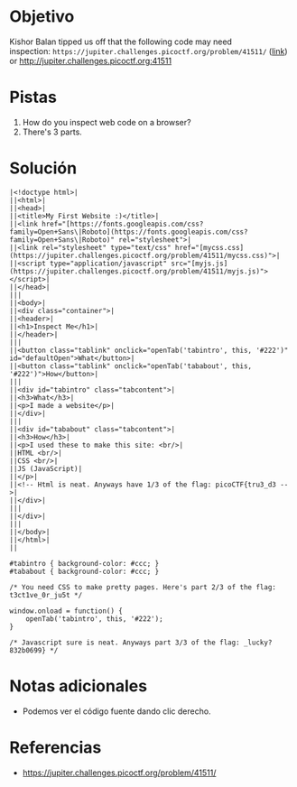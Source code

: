 # Objetivo
Kishor Balan tipped us off that the following code may need inspection: `https://jupiter.challenges.picoctf.org/problem/41511/` ([link](https://jupiter.challenges.picoctf.org/problem/41511/)) or http://jupiter.challenges.picoctf.org:41511
# Pistas
1. How do you inspect web code on a browser?
2. There's 3 parts.
# Solución
```
|<!doctype html>|
||<html>|
||<head>|
||<title>My First Website :)</title>|
||<link href="[https://fonts.googleapis.com/css?family=Open+Sans\|Roboto](https://fonts.googleapis.com/css?family=Open+Sans\|Roboto)" rel="stylesheet">|
||<link rel="stylesheet" type="text/css" href="[mycss.css](https://jupiter.challenges.picoctf.org/problem/41511/mycss.css)">|
||<script type="application/javascript" src="[myjs.js](https://jupiter.challenges.picoctf.org/problem/41511/myjs.js)"></script>|
||</head>|
|||
||<body>|
||<div class="container">|
||<header>|
||<h1>Inspect Me</h1>|
||</header>|
|||
||<button class="tablink" onclick="openTab('tabintro', this, '#222')" id="defaultOpen">What</button>|
||<button class="tablink" onclick="openTab('tababout', this, '#222')">How</button>|
|||
||<div id="tabintro" class="tabcontent">|
||<h3>What</h3>|
||<p>I made a website</p>|
||</div>|
|||
||<div id="tababout" class="tabcontent">|
||<h3>How</h3>|
||<p>I used these to make this site: <br/>|
||HTML <br/>|
||CSS <br/>|
||JS (JavaScript)|
||</p>|
||<!-- Html is neat. Anyways have 1/3 of the flag: picoCTF{tru3_d3 -->|
||</div>|
|||
||</div>|
|||
||</body>|
||</html>|
||

#tabintro { background-color: #ccc; }
#tababout { background-color: #ccc; }

/* You need CSS to make pretty pages. Here's part 2/3 of the flag: t3ct1ve_0r_ju5t */

window.onload = function() {
    openTab('tabintro', this, '#222');
}

/* Javascript sure is neat. Anyways part 3/3 of the flag: _lucky?832b0699} */
```
# Notas adicionales
- Podemos ver el código fuente dando clic derecho.
# Referencias
- https://jupiter.challenges.picoctf.org/problem/41511/